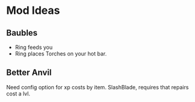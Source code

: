 Mod Ideas
=========


Baubles
-------

* Ring feeds you
* Ring places Torches on your hot bar.


Better Anvil
------------

Need config option for xp costs by item. 
SlashBlade, requires that repairs cost a lvl.
